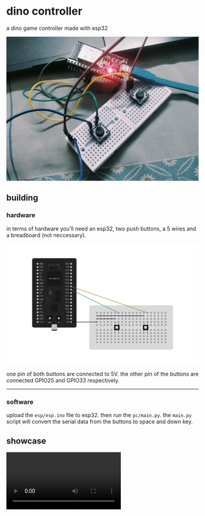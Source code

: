 # dino controller

a dino game controller made with esp32

![final product](final_product.jpg)

## building

### hardware

in terms of hardware you'll need an esp32, two push buttons, a 5 wires and a breadboard (not neccessary).

![circuit](circuit.png)

one pin of both buttons are connected to 5V. the other pin of the buttons are connected GPIO25 and GPIO33 respectively.

---

### software

upload the ```esp/esp.ino``` file to esp32. then run the ```pc/main.py```. the ```main.py``` script will convert the serial data from the buttons to space and down key.

## showcase

<video src="showcase.mp4"></video>
